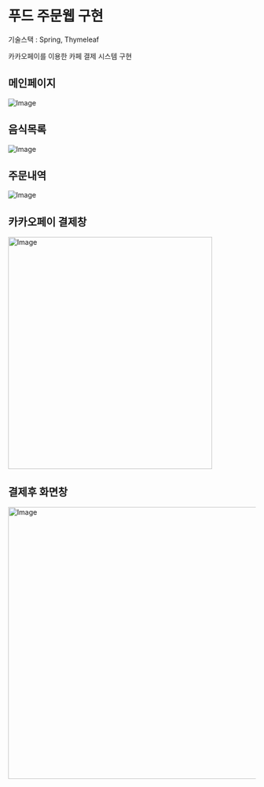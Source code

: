 # 푸드 주문웹 구현

기술스택 : Spring, Thymeleaf

카카오페이를 이용한 카페 결제 시스템 구현

 ## 메인페이지

![Image](https://github.com/user-attachments/assets/5fbf09a5-65a2-47a8-876a-d645145510b8)

 ## 음식목록

![Image](https://github.com/user-attachments/assets/33a547df-7567-4a63-85b6-091b2753778e)

 ## 주문내역

![Image](https://github.com/user-attachments/assets/8a0efa7a-fcd1-49f7-817f-0783f165fed3)

 ## 카카오페이 결제창
<img width="415" height="472" alt="Image" src="https://github.com/user-attachments/assets/a388ad47-e86b-479b-aac6-5fb8bfaa9aea" />

 ## 결제후 화면창
<img width="718" height="553" alt="Image" src="https://github.com/user-attachments/assets/fd40a794-abf9-44c5-80ff-fc945357032f" />
